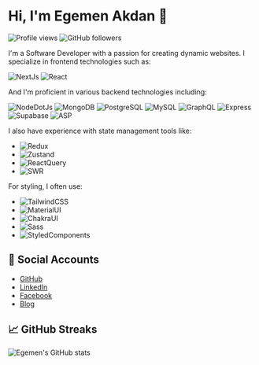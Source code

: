 # Hi, I'm Egemen Akdan 👋
![Profile views](https://gpvc.arturio.dev/sovereignofficial) ![GitHub followers](https://img.shields.io/github/followers/sovereignofficial?style=social)

I'm a Software Developer with a passion for creating dynamic websites. I specialize in frontend technologies such as:

 ![NextJs](https://img.shields.io/badge/-Next.js-black?style=flat-square&logo=next-dot-js)
 ![React](https://img.shields.io/badge/-React-black?style=flat-square&logo=react)

And I'm proficient in various backend technologies including:

 ![NodeDotJs](https://img.shields.io/badge/-Node.js-black?style=flat-square&logo=node.js)
 ![MongoDB](https://img.shields.io/badge/-MongoDB-black?style=flat-square&logo=mongodb)
 ![PostgreSQL](https://img.shields.io/badge/-PostgreSQL-black?style=flat-square&logo=postgresql)
 ![MySQL](https://img.shields.io/badge/-MySQL-black?style=flat-square&logo=mysql)
 ![GraphQL](https://img.shields.io/badge/-GraphQL-black?style=flat-square&logo=graphql)
 ![Express](https://img.shields.io/badge/-Express-black?style=flat-square&logo=express)
 ![Supabase](https://img.shields.io/badge/-Supabase-black?style=flat-square&logo=supabase)
 ![ASP](https://img.shields.io/badge/-ASP-black?style=flat-square&logo=asp.net)

I also have experience with state management tools like:

* ![Redux](https://img.shields.io/badge/-Redux-black?style=flat-square&logo=redux)
* ![Zustand](https://img.shields.io/badge/-Zustand-black?style=flat-square&logo=zustand)
* ![ReactQuery](https://img.shields.io/badge/-ReactQuery-black?style=flat-square&logo=reactquery)
* ![SWR](https://img.shields.io/badge/-SWR-black?style=flat-square&logo=swr)

For styling, I often use:

* ![TailwindCSS](https://img.shields.io/badge/-TailwindCSS-black?style=flat-square&logo=tailwindcss)
* ![MaterialUI](https://img.shields.io/badge/-MaterialUI-black?style=flat-square&logo=materialui)
* ![ChakraUI](https://img.shields.io/badge/-ChakraUI-black?style=flat-square&logo=chakraui)
* ![Sass](https://img.shields.io/badge/-Sass-black?style=flat-square&logo=sass)
* ![StyledComponents](https://img.shields.io/badge/-StyledComponents-black?style=flat-square&logo=styledcomponents)

## 🔗 Social Accounts
* [GitHub](https://github.com/sovereignofficial)
* [LinkedIn](https://www.linkedin.com/in/egemenakdan/)
* [Facebook](https://www.facebook.com/profile.php?id=100073223918748)
* [Blog](https://bento.me/sovereignofficial/)

## 📈 GitHub Streaks
![Egemen's GitHub stats](https://github-readme-streak-stats.herokuapp.com/?user=sovereignofficial&theme=dark&hide_border=true)
